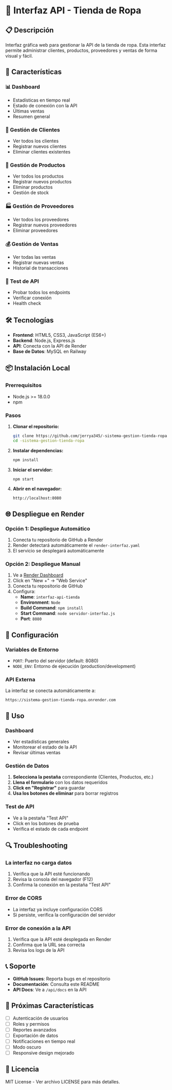# 🏪 Interfaz API - Tienda de Ropa

## 📋 Descripción
Interfaz gráfica web para gestionar la API de la tienda de ropa. Esta interfaz permite administrar clientes, productos, proveedores y ventas de forma visual y fácil.

## 🚀 Características

### 📊 Dashboard
- Estadísticas en tiempo real
- Estado de conexión con la API
- Últimas ventas
- Resumen general

### 👥 Gestión de Clientes
- Ver todos los clientes
- Registrar nuevos clientes
- Eliminar clientes existentes

### 👕 Gestión de Productos
- Ver todos los productos
- Registrar nuevos productos
- Eliminar productos
- Gestión de stock

### 🏭 Gestión de Proveedores
- Ver todos los proveedores
- Registrar nuevos proveedores
- Eliminar proveedores

### 💰 Gestión de Ventas
- Ver todas las ventas
- Registrar nuevas ventas
- Historial de transacciones

### 🧪 Test de API
- Probar todos los endpoints
- Verificar conexión
- Health check

## 🛠️ Tecnologías
- **Frontend**: HTML5, CSS3, JavaScript (ES6+)
- **Backend**: Node.js, Express.js
- **API**: Conecta con la API de Render
- **Base de Datos**: MySQL en Railway

## 📦 Instalación Local

### Prerrequisitos
- Node.js >= 18.0.0
- npm

### Pasos
1. **Clonar el repositorio:**
   ```bash
   git clone https://github.com/jerrya345/-sistema-gestion-tienda-ropa.git
   cd -sistema-gestion-tienda-ropa
   ```

2. **Instalar dependencias:**
   ```bash
   npm install
   ```

3. **Iniciar el servidor:**
   ```bash
   npm start
   ```

4. **Abrir en el navegador:**
   ```
   http://localhost:8080
   ```

## 🌐 Despliegue en Render

### Opción 1: Despliegue Automático
1. Conecta tu repositorio de GitHub a Render
2. Render detectará automáticamente el `render-interfaz.yaml`
3. El servicio se desplegará automáticamente

### Opción 2: Despliegue Manual
1. Ve a [Render Dashboard](https://dashboard.render.com)
2. Click en "New +" → "Web Service"
3. Conecta tu repositorio de GitHub
4. Configura:
   - **Name**: `interfaz-api-tienda`
   - **Environment**: `Node`
   - **Build Command**: `npm install`
   - **Start Command**: `node servidor-interfaz.js`
   - **Port**: `8080`

## 🔧 Configuración

### Variables de Entorno
- `PORT`: Puerto del servidor (default: 8080)
- `NODE_ENV`: Entorno de ejecución (production/development)

### API Externa
La interfaz se conecta automáticamente a:
```
https://sistema-gestion-tienda-ropa.onrender.com
```

## 📱 Uso

### Dashboard
- Ver estadísticas generales
- Monitorear el estado de la API
- Revisar últimas ventas

### Gestión de Datos
1. **Selecciona la pestaña** correspondiente (Clientes, Productos, etc.)
2. **Llena el formulario** con los datos requeridos
3. **Click en "Registrar"** para guardar
4. **Usa los botones de eliminar** para borrar registros

### Test de API
- Ve a la pestaña "Test API"
- Click en los botones de prueba
- Verifica el estado de cada endpoint

## 🔍 Troubleshooting

### La interfaz no carga datos
1. Verifica que la API esté funcionando
2. Revisa la consola del navegador (F12)
3. Confirma la conexión en la pestaña "Test API"

### Error de CORS
- La interfaz ya incluye configuración CORS
- Si persiste, verifica la configuración del servidor

### Error de conexión a la API
1. Verifica que la API esté desplegada en Render
2. Confirma que la URL sea correcta
3. Revisa los logs de la API

## 📞 Soporte
- **GitHub Issues**: Reporta bugs en el repositorio
- **Documentación**: Consulta este README
- **API Docs**: Ve a `/api/docs` en la API

## 🎯 Próximas Características
- [ ] Autenticación de usuarios
- [ ] Roles y permisos
- [ ] Reportes avanzados
- [ ] Exportación de datos
- [ ] Notificaciones en tiempo real
- [ ] Modo oscuro
- [ ] Responsive design mejorado

## 📄 Licencia
MIT License - Ver archivo LICENSE para más detalles. 